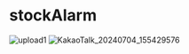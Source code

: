 # stockAlarm
![upload1](https://github.com/moon8997/stockAlarm/assets/67020351/c3964fcf-9761-44c8-bd3a-88f3759fc115)
![KakaoTalk_20240704_155429576](https://github.com/moon8997/stockAlarm/assets/67020351/5ed36ef0-8589-40fc-9561-c86eb642a0bd)
